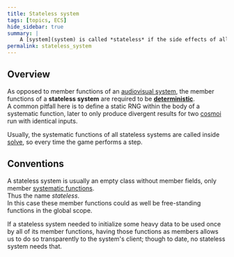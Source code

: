 ```yaml
---
title: Stateless system
tags: [topics, ECS] 
hide_sidebar: true
summary: |
    A [system](system) is called *stateless* if the side effects of all of its [systematic functions](systematic_function) are limited to the [cosmos solvable](cosmos#solvable) or [message queues](message_queue); objects that are usually given as input through a [logic step](logic_step) object.
permalink: stateless_system
---
```


## Overview

As opposed to member functions of an [audiovisual system](audiovisual_system), the member functions of a **stateless system** are required to be **[deterministic](determinism)**.  
A common pitfall here is to define a static RNG within the body of a systematic function, later to only produce divergent results for two [cosmoi](cosmos) run with identical inputs.

Usually, the systematic functions of all stateless systems are called inside [solve](solve#the-solve), so every time the game performs a step. 

## Conventions

A stateless system is usually an empty class without member fields, only member [systematic functions](systematic_function).  
Thus the name *stateless*.  
In this case these member functions could as well be free-standing functions in the global scope.  

If a stateless system needed to initialize some heavy data to be used once by all of its member functions, having those functions as members allows us to do so transparently to the system's client; though to date, no stateless system needs that.

